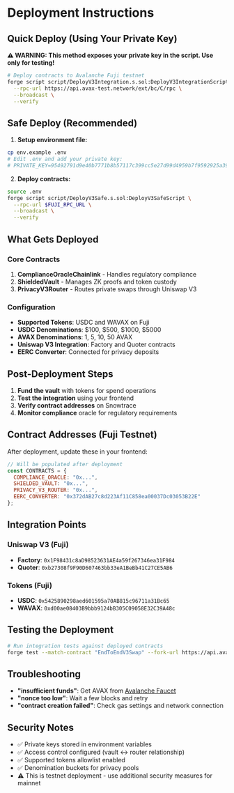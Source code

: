 # Deployment Instructions

## Quick Deploy (Using Your Private Key)

**⚠️ WARNING: This method exposes your private key in the script. Use only for testing!**

```bash
# Deploy contracts to Avalanche Fuji testnet
forge script script/DeployV3Integration.s.sol:DeployV3IntegrationScript \
  --rpc-url https://api.avax-test.network/ext/bc/C/rpc \
  --broadcast \
  --verify
```

## Safe Deploy (Recommended)

1. **Setup environment file:**
```bash
cp env.example .env
# Edit .env and add your private key:
# PRIVATE_KEY=95492791d9e40b7771b8b57117c399cc5e27d99d4959b7f9592925a398be7bdb
```

2. **Deploy contracts:**
```bash
source .env
forge script script/DeployV3Safe.s.sol:DeployV3SafeScript \
  --rpc-url $FUJI_RPC_URL \
  --broadcast \
  --verify
```

## What Gets Deployed

### Core Contracts
1. **ComplianceOracleChainlink** - Handles regulatory compliance
2. **ShieldedVault** - Manages ZK proofs and token custody
3. **PrivacyV3Router** - Routes private swaps through Uniswap V3

### Configuration
- **Supported Tokens**: USDC and WAVAX on Fuji
- **USDC Denominations**: $100, $500, $1000, $5000
- **AVAX Denominations**: 1, 5, 10, 50 AVAX
- **Uniswap V3 Integration**: Factory and Quoter contracts
- **EERC Converter**: Connected for privacy deposits

## Post-Deployment Steps

1. **Fund the vault** with tokens for spend operations
2. **Test the integration** using your frontend
3. **Verify contract addresses** on Snowtrace
4. **Monitor compliance** oracle for regulatory requirements

## Contract Addresses (Fuji Testnet)

After deployment, update these in your frontend:

```javascript
// Will be populated after deployment
const CONTRACTS = {
  COMPLIANCE_ORACLE: "0x...",
  SHIELDED_VAULT: "0x...",
  PRIVACY_V3_ROUTER: "0x...",
  EERC_CONVERTER: "0x372dAB27c8d223Af11C858ea00037Dc03053B22E"
};
```

## Integration Points

### Uniswap V3 (Fuji)
- **Factory**: `0x1F98431c8aD98523631AE4a59f267346ea31F984`
- **Quoter**: `0xb27308f9F90D607463bb33eA1BeBb41C27CE5AB6`

### Tokens (Fuji)
- **USDC**: `0x5425890298aed601595a70AB815c96711a31Bc65`
- **WAVAX**: `0xd00ae08403B9bbb9124bB305C09058E32C39A48c`

## Testing the Deployment

```bash
# Run integration tests against deployed contracts
forge test --match-contract "EndToEndV3Swap" --fork-url https://api.avax-test.network/ext/bc/C/rpc
```

## Troubleshooting

- **"insufficient funds"**: Get AVAX from [Avalanche Faucet](https://faucet.avax.network/)
- **"nonce too low"**: Wait a few blocks and retry
- **"contract creation failed"**: Check gas settings and network connection

## Security Notes

- ✅ Private keys stored in environment variables
- ✅ Access control configured (vault ↔ router relationship)
- ✅ Supported tokens allowlist enabled
- ✅ Denomination buckets for privacy pools
- ⚠️ This is testnet deployment - use additional security measures for mainnet